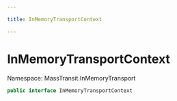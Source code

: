 ```yaml
---

title: InMemoryTransportContext

---
```


# InMemoryTransportContext

Namespace: MassTransit.InMemoryTransport

```csharp
public interface InMemoryTransportContext
```
